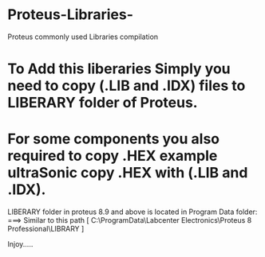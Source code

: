 # Proteus-Libraries-
Proteus commonly used Libraries compilation

# To Add this liberaries Simply you need to copy (.LIB and .IDX) files to LIBERARY folder of Proteus.
# For some components you also required to copy .HEX example ultraSonic copy .HEX with (.LIB and .IDX).

LIBERARY folder in proteus 8.9 and above is located in Program Data folder:
===> Similar to this path [ C:\ProgramData\Labcenter Electronics\Proteus 8 Professional\LIBRARY ]

Injoy.....
